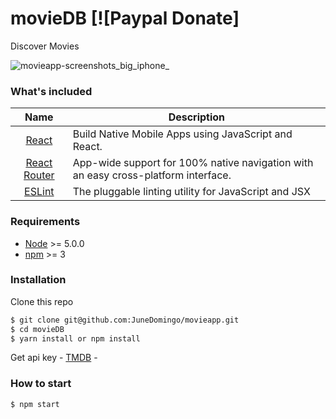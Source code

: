 # movieDB [![Paypal Donate]
Discover Movies 


![movieapp-screenshots_big_iphone_](https://cloud.githubusercontent.com/assets/5106887/20606597/f176b3e2-b2ac-11e6-9163-c9e625df7748.png)


### What's included
| Name             | Description   |
| :-------------:|--------------|
| [React](http://facebook.github.io/react-native/releases/0.32/) |  Build Native Mobile Apps using JavaScript and React. |
| [React Router](https://github.com/wix/react-native-navigation) | App-wide support for 100% native navigation with an easy cross-platform interface. |
| [ESLint](http://eslint.org/) | The pluggable linting utility for JavaScript and JSX |

### Requirements
- [Node](https://nodejs.org/) >= 5.0.0
- [npm](https://npmjs.com) >= 3

### Installation

Clone this repo

```sh
$ git clone git@github.com:JuneDomingo/movieapp.git
$ cd movieDB
$ yarn install or npm install
```


Get api key -
[TMDB](https://www.themoviedb.org/) -


### How to start
```sh
$ npm start







